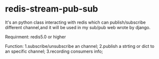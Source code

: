 # redis-stream-pub-sub
It's an python class interacting with redis which can publish/subscribe different channel,and it will be used in my sub/pub web wrote by django.

Requirment:
redis5.0 or higher

Function:
1.subscribe/unsubscribe an channel;
2.publish a strting or dict to an specific channel;
3.recording consumers info;
